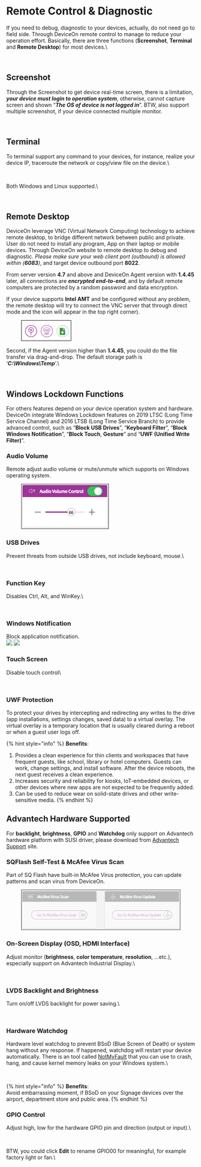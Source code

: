 # Remote Control & Diagnostic

If you need to debug, diagnostic to your devices, actually, do not need go to field side. Through DeviceOn remote control to manage to reduce your operation effort. Basically, there are three functions (**Screenshot**, **Terminal** and **Remote Desktop**) for most devices.\


<figure><img src="https://i.imgur.com/I7uL416.png" alt=""><figcaption></figcaption></figure>

## Screenshot

Through the Screenshot to get device real-time screen, there is a limitation, _**your device must login to operation system**_, otherwise, cannot capture screen and shown “_**The OS of device is not logged in**_”. BTW, also support multiple screenshot, if your device connected multiple monitor.

<figure><img src="https://i.imgur.com/nU5YsMg.png" alt=""><figcaption></figcaption></figure>

## Terminal

To terminal support any command to your devices, for instance, realize your device IP, traceroute the network or copy/view file on the device.\


<figure><img src="https://i.imgur.com/7Uow1MK.png" alt=""><figcaption></figcaption></figure>

Both Windows and Linux supported.\


<figure><img src="https://i.imgur.com/s0ZyUG4.png" alt=""><figcaption></figcaption></figure>

## Remote Desktop

DeviceOn leverage VNC (Virtual Network Computing) technology to achieve remote desktop, to bridge different network between public and private. User do not need to install any program, App on their laptop or mobile devices. Through DeviceOn website to remote desktop to debug and diagnostic. _Please make sure your web client port (outbound) is allowed within (**6083**)_, and target device outbound port **8022**.

From server version **4.7** and above and DeviceOn Agent version with **1.4.45** later, all connections are _**encrypted end-to-end**_, and by default remote computers are protected by a random password and data encryption.

If your device supports **Intel AMT** and be configured without any problem, the remote desktop will try to connect the VNC server that through direct mode and the icon will appear in the top right corner).

<figure><img src="../../.gitbook/assets/image (72).png" alt=""><figcaption></figcaption></figure>

Second, if the Agent version higher than **1.4.45**, you could do the file transfer via drag-and-drop. The default storage path is ‘_**C:\Windows\Temp**_’.\


<figure><img src="https://i.imgur.com/RTuXPab.png" alt=""><figcaption></figcaption></figure>

## **Windows Lockdown Functions**

For others features depend on your device operation system and hardware. DeviceOn integrate Windows Lockdown features on 2019 LTSC (Long Time Service Channel) and 2016 LTSB (Long Time Service Branch) to provide advanced control, such as “**Block USB Drives**”, “**Keyboard Filter**”, “**Block Windows Notification**”, “**Block Touch**, **Gesture**” and “**UWF (Unified Write Filter)**”.

### Audio Volume

Remote adjust audio volume or mute/unmute which supports on Windows operating system.

<figure><img src="../../.gitbook/assets/image (73).png" alt=""><figcaption></figcaption></figure>

### USB Drives

Prevent threats from outside USB drives, not include keyboard, mouse.\


<figure><img src="https://i.imgur.com/jsvp5pd.png" alt=""><figcaption></figcaption></figure>

### Function Key

Disables Ctrl, Alt, and WinKey.\


<figure><img src="https://i.imgur.com/RD5iBwG.png" alt=""><figcaption></figcaption></figure>

### Windows Notification

Block application notification.\
![](https://i.imgur.com/t0CqUOp.png) ![](https://i.imgur.com/tVDxxqk.png)

### Touch Screen

Disable touch control\


<figure><img src="https://i.imgur.com/GK4scFb.png" alt=""><figcaption></figcaption></figure>

### UWF Protection

To protect your drives by intercepting and redirecting any writes to the drive (app installations, settings changes, saved data) to a virtual overlay. The virtual overlay is a temporary location that is usually cleared during a reboot or when a guest user logs off.

{% hint style="info" %}
**Benefits**:

1. Provides a clean experience for thin clients and workspaces that have frequent guests, like school, library or hotel computers. Guests can work, change settings, and install software. After the device reboots, the next guest receives a clean experience.
2. Increases security and reliability for kiosks, IoT-embedded devices, or other devices where new apps are not expected to be frequently added.
3. Can be used to reduce wear on solid-state drives and other write-sensitive media.
{% endhint %}

## Advantech Hardware Supported

For **backlight**, **brightness**, **GPIO** and **Watchdog** only support on Advantech hardware platform with SUSI driver, please download from [Advantech Support](https://support.advantech.com/) site.

### **SQFlash Self-Test & McAfee Virus Scan**

Part of SQ Flash have built-in McAfee Virus protection, you can update patterns and scan virus from DeviceOn.

<figure><img src="../../.gitbook/assets/image (74).png" alt=""><figcaption></figcaption></figure>

### **On-Screen Display (OSD, HDMI Interface)**

Adjust monitor (**brightness**, **color temperature**, **resolution**, …etc.), especially support on Advantech Industrial Display.\


<figure><img src="https://i.imgur.com/AYTi5Dr.png" alt=""><figcaption></figcaption></figure>

### **LVDS Backlight and Brightness**

Turn on/off LVDS backlight for power saving.\


<figure><img src="https://i.imgur.com/DNyZkLx.png" alt=""><figcaption></figcaption></figure>

### **Hardware Watchdog**

Hardware level watchdog to prevent BSoD (Blue Screen of Death) or system hang without any response. If happened, watchdog will restart your device automatically. There is an tool called [NotMyFault](https://docs.microsoft.com/en-us/sysinternals/downloads/notmyfault) that you can use to crash, hang, and cause kernel memory leaks on your Windows system.\


<figure><img src="https://i.imgur.com/nUvNHab.png" alt=""><figcaption></figcaption></figure>

{% hint style="info" %}
**Benefits**:\
Avoid embarrassing moment, if BSoD on your Signage devices over the airport, department store and public area.
{% endhint %}

### **GPIO Control**

Adjust high, low for the hardware GPIO pin and direction (output or input).\


<figure><img src="https://i.imgur.com/DqC8AYN.png" alt=""><figcaption></figcaption></figure>

BTW, you could click **Edit** to rename GPIO00 for meaningful, for example factory light or fan.\


<figure><img src="https://i.imgur.com/bRkZefF.png" alt=""><figcaption></figcaption></figure>
